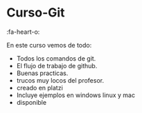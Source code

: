 # Curso-Git 

:fa-heart-o:

En este curso vemos de todo:
* Todos los comandos de git.
* El flujo de trabajo de github.
* Buenas practicas.
* trucos muy locos del profesor.
* creado en platzi 
* Incluye ejemplos en windows linux y mac
* disponible
